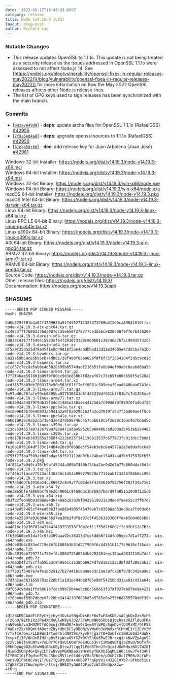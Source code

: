 ```yaml
---
date: '2022-05-17T18:42:23.680Z'
category: release
title: Node v14.19.3 (LTS)
layout: blog-post
author: Richard Lau
---
```


### Notable Changes

- This release updates OpenSSL to 1.1.1o. This update is not being treated as a security release as the issues addressed in OpenSSL 1.1.1o were assessed to not affect Node.js 14. See [https://nodejs.org/blog/vulnerability/openssl-fixes-in-regular-releases-may2022/](/blog/vulnerability/openssl-fixes-in-regular-releases-may2022/) for more information on how the May 2022 OpenSSL releases affects other Node.js release lines.
- The list of GPG keys used to sign releases has been synchronized with the main branch.

### Commits

- \[[`68397e49d9`](https://github.com/nodejs/node/commit/68397e49d9)] - **deps**: update archs files for OpenSSL-1.1.1o (RafaelGSS) [#42956](https://github.com/nodejs/node/pull/42956)
- \[[`7f9a5ed4a8`](https://github.com/nodejs/node/commit/7f9a5ed4a8)] - **deps**: upgrade openssl sources to 1.1.1o (RafaelGSS) [#42956](https://github.com/nodejs/node/pull/42956)
- \[[`61eba58cb6`](https://github.com/nodejs/node/commit/61eba58cb6)] - **doc**: add release key for Juan Arboleda (Juan José) [#42961](https://github.com/nodejs/node/pull/42961)

Windows 32-bit Installer: https://nodejs.org/dist/v14.19.3/node-v14.19.3-x86.msi \
Windows 64-bit Installer: https://nodejs.org/dist/v14.19.3/node-v14.19.3-x64.msi \
Windows 32-bit Binary: https://nodejs.org/dist/v14.19.3/win-x86/node.exe \
Windows 64-bit Binary: https://nodejs.org/dist/v14.19.3/win-x64/node.exe \
macOS 64-bit Installer: https://nodejs.org/dist/v14.19.3/node-v14.19.3.pkg \
macOS Intel 64-bit Binary: https://nodejs.org/dist/v14.19.3/node-v14.19.3-darwin-x64.tar.gz \
Linux 64-bit Binary: https://nodejs.org/dist/v14.19.3/node-v14.19.3-linux-x64.tar.xz \
Linux PPC LE 64-bit Binary: https://nodejs.org/dist/v14.19.3/node-v14.19.3-linux-ppc64le.tar.xz \
Linux s390x 64-bit Binary: https://nodejs.org/dist/v14.19.3/node-v14.19.3-linux-s390x.tar.xz \
AIX 64-bit Binary: https://nodejs.org/dist/v14.19.3/node-v14.19.3-aix-ppc64.tar.gz \
ARMv7 32-bit Binary: https://nodejs.org/dist/v14.19.3/node-v14.19.3-linux-armv7l.tar.xz \
ARMv8 64-bit Binary: https://nodejs.org/dist/v14.19.3/node-v14.19.3-linux-arm64.tar.xz \
Source Code: https://nodejs.org/dist/v14.19.3/node-v14.19.3.tar.gz \
Other release files: https://nodejs.org/dist/v14.19.3/ \
Documentation: https://nodejs.org/docs/v14.19.3/api/

### SHASUMS

```
-----BEGIN PGP SIGNED MESSAGE-----
Hash: SHA256

0d6b529f581b4a67f3799888a9f7d95271132f473269b412d6ca89641810ffae  node-v14.19.3-aix-ppc64.tar.gz
6c48c3fff76803376da007dc35e650f2f8777ce3d56ce828c98f9f767b426209  node-v14.19.3-darwin-x64.tar.gz
7d828c43177f549415523ef64f291073328c869b01c38c46a76fac99435732d5  node-v14.19.3-darwin-x64.tar.xz
df5a0f25da25d79a45f1e0d49818f5ae4abdbbed13d12e34e05e47ddcba7b1bb  node-v14.19.3-headers.tar.gz
6a33e59b69c85b95cb74db01738f480f85aa09bfdf6f75f3564204f2d5c9cd1d  node-v14.19.3-headers.tar.xz
a1c837c7ec8a5ab0c4d5028695b05749adf216851fe0b84ef09a9c6eab86ba5d  node-v14.19.3-linux-arm64.tar.gz
f7f2f46ae597001b99f0f80cc983e858b7f82eaf97c73cb9fe808658f5a528a2  node-v14.19.3-linux-arm64.tar.xz
acd31575a09de7003173e96e563f07ff7eff0081c309eeaf9ead846baa6743ea  node-v14.19.3-linux-armv7l.tar.gz
8e97bd0c76fafe99cb6395ba027510341d8f485219df941bff81b7c7d1355ea8  node-v14.19.3-linux-armv7l.tar.xz
b463e94a44879f9db15f44d41481e340aec44175657c994070f88970fa4bdf2d  node-v14.19.3-linux-ppc64le.tar.gz
8ec8e9643bf0e48033a4941a2a9f8a029d162fa2cd7819fa547f2bd69ae4f5c9  node-v14.19.3-linux-ppc64le.tar.xz
98601902ec0a52cb73e4d3e4d79b99746c457cab610c5f2e20c30ac4b7bbbd56  node-v14.19.3-linux-s390x.tar.gz
c23c7634657a07a36799a798a4716da45952859e04b636d200a2b453eb284495  node-v14.19.3-linux-s390x.tar.xz
cc9d17834eb383565a3368f4222b825f341190813537c677973fc913dcc7bdd1  node-v14.19.3-linux-x64.tar.gz
fe10b10f6164df733c14db4e28c9f0686e5f54eb3ebc6e4577a2e5e9dafcc6a0  node-v14.19.3-linux-x64.tar.xz
d753f273ba7509afb07bdae66f521112dd0fba24bae154d1a4d7bb325970fb55  node-v14.19.3.pkg
1df831a7b9d9ca76fb9af45244a309b7430bf54ba2be9d2d7b77d868ddaf0d3d  node-v14.19.3.tar.gz
5cf45b1f1aca77523acf36240c1d53a999279070a7711eabf23346f88b0cc994  node-v14.19.3.tar.xz
8767e5d6bfb3416a24cc86612c8e9a77c02de4f4141636752756f202f34a71e2  node-v14.19.3-win-x64.7z
e9e38b5bfe78869bcf9962640601c9f6963c1b7b937b67d9fe851520d0f135c0  node-v14.19.3-win-x64.zip
ab3f82fed4bb93d88e94d6748ab287029f9429619021a3d8eefaee55c3ffb7d7  node-v14.19.3-win-x86.7z
cca4de057485cf44ed60637ae06b4905f45479eb7c83586ad53ed9ca7fd0dc64  node-v14.19.3-win-x86.zip
83dc4e2580fa936d04d3637ea3bb2fdf8c87c5f4536393306ffeab5004066b8c  node-v14.19.3-x64.msi
4a4816c19e367d7a43244f489793578f70b2ef11f35d7f6062ffc9fbf12e7b2e  node-v14.19.3-x86.msi
ffb30380be51daf7c9fe309aaa92c38413d7ee5ddb6f14dfd95ebc7d1af7272b  win-x64/node.exe
a9dce83b4c853ed719e16fb1005b3b31d277909f6c44551b1177c9630cf16cae  win-x64/node.lib
7dbc8039ab72977fc756ef8c8804725d0564b9292461eec12acd0832110b7da4  win-x64/node_pdb.7z
2e7ea3b4f2f5cffab9ba3c949561c3538bb8934df8d18c1231d0f0df3893ab3d  win-x64/node_pdb.zip
3c7f301f540767efe18b29127b27441bc8098e53c10ac87c728f97dc342e9de5  win-x86/node.exe
57dfb2aa3b31658701d720bf1a191ec94b80705e99f5425bbd31ae93c432e64c  win-x86/node.lib
d9f869c9b0a1ffd6861b7cdc09b78b4ae5cb6c560663f37af927ea97be9e4231  win-x86/node_pdb.7z
2e26bb0ef59b7dbde97c28be24142f876896d5a5785e6a253f6d855570ddf39b  win-x86/node_pdb.zip
-----BEGIN PGP SIGNATURE-----

iQIzBAEBCAAdFiEEyC+jrhy+3Gvka5NgxDzsRcF6uTwFAmKD6/sACgkQxDzsRcF6
uTzCnQ/9EthiXz3Pe4XKMeUlwH8yUJD2/3PeMumNkb5RUsQjozhyzDR2fl8uUFRa
rnN9wkb/va3HUZM7fAQ9xuj/E0uD0f+hx0rGem8VlWPQz5qmDzvtD3MiMI/9lE58
PXWD+fZk/XRQmtfADuzbZNykdbC8CSyOB0N/yvWy6h3eMW9srRCHhWE1r13EVv2W
Y/TxfCA/bex/LLB9Wc1rtwe4SldNAt9s/XyvH/jga7t0+QuUfxczmWi60d3+UqNx
7mspxEj3P/6nJnBIHXrg0y5iyWco89YSZ+0tYZhKu6PwEJ0rrxq1cx6wYZpAgn9C
qzzVJ66ItxXuNYv+7oUDr7GrQvU1KGWTX6E4Cu53vrIIMaQ9QfqjaZMvD/NQfvfR
3RkHDyWg9O2u5YwWNi8RcGByBtcwJl/qqT1PedRThnJYrQixiUOeRHnzNXl7WZ8I
jNiwGdSQdy4G+Qky1Lh7wNvwyMGKNBaoiYHrn8yYGKhbZGqMULH6csmwJYk43Ahl
5IYBNCjGjFJgdseFIVuJSbe4MVtieSfddeyC9cRfNen/pDxhJYOctZ906zXcYWPo
O4cYUBlPatBGVacITrGz7TQG0tUQn4x4688P7rgkpVU1+H32010YbP+Sfkbd5iUs
V7gN5YI62TWw/epR+l/ftvj/BH82YyGW04GPiqCzWlUXkUpxX2w=
=tKrg
-----END PGP SIGNATURE-----

```
